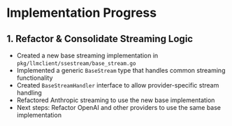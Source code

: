 # Implementation Progress

## 1. Refactor & Consolidate Streaming Logic

- Created a new base streaming implementation in `pkg/llmclient/ssestream/base_stream.go`
- Implemented a generic `BaseStream` type that handles common streaming functionality
- Created `BaseStreamHandler` interface to allow provider-specific stream handling
- Refactored Anthropic streaming to use the new base implementation
- Next steps: Refactor OpenAI and other providers to use the same base implementation
